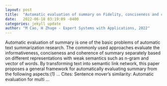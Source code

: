 ```yaml
---
layout: post
title:  "Automatic evaluation of summary on Fidelity, conciseness and coherence for text summarization based on semantic link network"
date:   2022-06-18 03:19:09 -0400
categories: jekyll update
author: "M Cao, H Zhuge - Expert Systems with Applications, 2022"
---
```

Automatic evaluation of summary is one of the basic problems of automatic text summarization research. The commonly used approaches evaluate the informativeness, conciseness and coherence of summary separately based on different representations with weak semantics such as n-gram and vector of words. By transforming text into semantic link network, this paper proposes a general framework for automatically evaluating summary from the following aspects:(1) …
Cites: ‪Sentence mover’s similarity: Automatic evaluation for multi …‬  